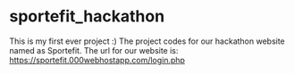 # sportefit_hackathon
This is my first ever project :)
The project codes for our hackathon website named as Sportefit. The url for our website is: https://sportefit.000webhostapp.com/login.php
